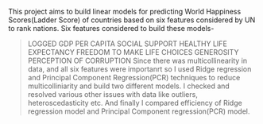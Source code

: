 This project aims to build linear models for predicting World Happiness Scores(Ladder Score) of countries based on six features considered by UN to rank nations. 
Six features considered to build these models-
  > LOGGED GDP PER CAPITA
  > SOCIAL SUPPORT
  > HEALTHY LIFE EXPECTANCY
  > FREEDOM TO MAKE LIFE CHOICES
  > GENEROSITY
  > PERCEPTION OF CORRUPTION 
Since there was multicollinearity in data, and all six features were importanrt so I used Ridge regression and Principal Component Regression(PCR) techniques to reduce multicolliniarity and build two different models.
I checked and resolved various other issues with data like outliers, heteroscedasticity etc.
And finally I compared efficiency of Ridge regression model and Principal Component regression(PCR) model.
